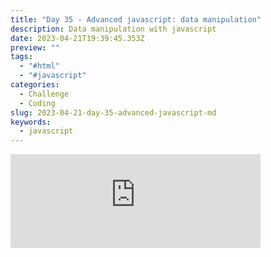 ```yaml
---
title: "Day 35 - Advanced javascript: data manipulation"
description: Data manipulation with javascript
date: 2023-04-21T19:39:45.353Z
preview: ""
tags:
  - "#html"
  - "#javascript"
categories:
  - Challenge
  - Coding
slug: 2023-04-21-day-35-advanced-javascript-md
keywords:
  - javascript
---
```




<iframe src="https://mastodontech.de/@larnius/110238483592692697/embed" class="mastodon-embed" style="max-width: 100%; border: 0" width="400" allowfullscreen="allowfullscreen"></iframe><script src="https://mastodontech.de/embed.js" async="async"></script>